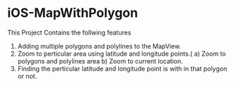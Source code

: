 iOS-MapWithPolygon
==================

This Project Contains the follwing features

1. Adding multiple polygons and polylines to the MapView.
2. Zoom to perticular area using latitude and longitude points.(
   a) Zoom to polygons and polylines area
   b) Zoom to current location.
3. Finding the perticular latitude and longitude point is with in that polygon or not.
